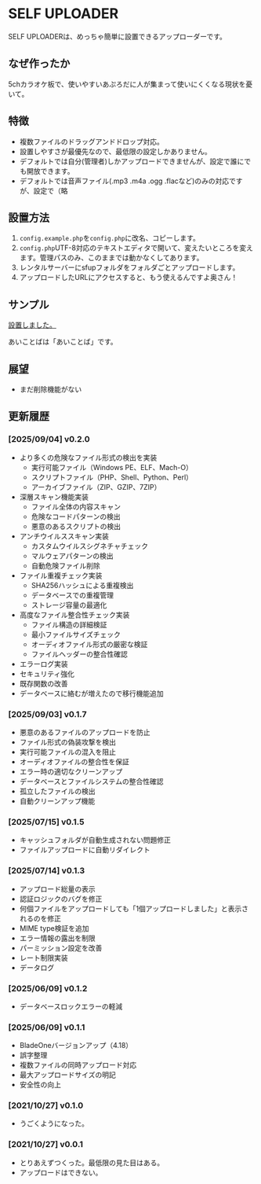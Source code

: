 # SELF UPLOADER

SELF UPLOADERは、めっちゃ簡単に設置できるアップローダーです。

## なぜ作ったか

5chカラオケ板で、使いやすいあぷろだに人が集まって使いにくくなる現状を憂いて。

## 特徴

- 複数ファイルのドラッグアンドドロップ対応。
- 設置しやすさが最優先なので、最低限の設定しかありません。
- デフォルトでは自分(管理者)しかアップロードできませんが、設定で誰にでも開放できます。
- デフォルトでは音声ファイル(.mp3 .m4a .ogg .flacなど)のみの対応ですが、設定で（略

## 設置方法

1. `config.example.php`を`config.php`に改名、コピーします。
2. `config.php`UTF-8対応のテキストエディタで開いて、変えたいところを変えます。管理パスのみ、このままでは動かなくしてあります。
3. レンタルサーバーにsfupフォルダをフォルダごとアップロードします。
4. アップロードしたURLにアクセスすると、もう使えるんですよ奥さん！

## サンプル

[設置しました。](https://upload.sakots.red/)

あいことばは「あいことば」です。

## 展望

- まだ削除機能がない

## 更新履歴

### [2025/09/04] v0.2.0

- より多くの危険なファイル形式の検出を実装
  - 実行可能ファイル（Windows PE、ELF、Mach-O）
  - スクリプトファイル（PHP、Shell、Python、Perl）
  - アーカイブファイル（ZIP、GZIP、7ZIP）
- 深層スキャン機能実装
  - ファイル全体の内容スキャン
  - 危険なコードパターンの検出
  - 悪意のあるスクリプトの検出
- アンチウイルススキャン実装
  - カスタムウイルスシグネチャチェック
  - マルウェアパターンの検出
  - 自動危険ファイル削除
- ファイル重複チェック実装
  - SHA256ハッシュによる重複検出
  - データベースでの重複管理
  - ストレージ容量の最適化
- 高度なファイル整合性チェック実装
  - ファイル構造の詳細検証
  - 最小ファイルサイズチェック
  - オーディオファイル形式の厳密な検証
  - ファイルヘッダーの整合性確認
- エラーログ実装
- セキュリティ強化
- 既存関数の改善
- データベースに絡むが増えたので移行機能追加

### [2025/09/03] v0.1.7

- 悪意のあるファイルのアップロードを防止
- ファイル形式の偽装攻撃を検出
- 実行可能ファイルの混入を阻止
- オーディオファイルの整合性を保証
- エラー時の適切なクリーンアップ
- データベースとファイルシステムの整合性確認
- 孤立したファイルの検出
- 自動クリーンアップ機能

### [2025/07/15] v0.1.5

- キャッシュフォルダが自動生成されない問題修正
- ファイルアップロードに自動リダイレクト

### [2025/07/14] v0.1.3

- アップロード総量の表示
- 認証ロジックのバグを修正
- 何個ファイルをアップロードしても「1個アップロードしました」と表示されるのを修正
- MIME type検証を追加
- エラー情報の露出を制限
- パーミッション設定を改善
- レート制限実装
- データログ

### [2025/06/09] v0.1.2

- データベースロックエラーの軽減

### [2025/06/09] v0.1.1

- BladeOneバージョンアップ（4.18）
- 誤字整理
- 複数ファイルの同時アップロード対応
- 最大アップロードサイズの明記
- 安全性の向上

### [2021/10/27] v0.1.0

- うごくようになった。

### [2021/10/27] v0.0.1

- とりあえずつくった。最低限の見た目はある。
- アップロードはできない。

